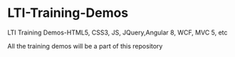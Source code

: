# LTI-Training-Demos
LTI Training Demos-HTML5, CSS3, JS, JQuery,Angular 8, WCF, MVC 5, etc

All the training demos will be a part of this repository
